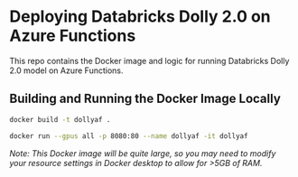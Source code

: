 # Deploying Databricks Dolly 2.0 on Azure Functions

This repo contains the Docker image and logic for running Databricks Dolly 2.0 model on Azure Functions.

## Building and Running the Docker Image Locally
```bash
docker build -t dollyaf .

docker run --gpus all -p 8080:80 --name dollyaf -it dollyaf
```

_Note: This Docker image will be quite large, so you may need to modify your resource settings in Docker desktop to allow for >5GB of RAM._
